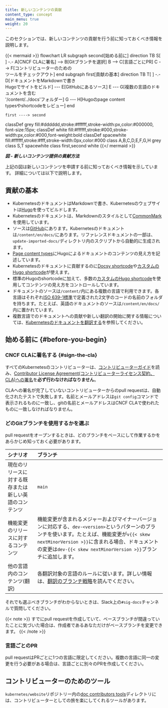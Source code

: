 ```yaml
---
title: 新しいコンテンツの貢献
content_type: concept
main_menu: true
weight: 20
---
```


<!-- overview -->

このセクションでは、新しいコンテンツの貢献を行う前に知っておくべき情報を説明します。
<!-- See https://github.com/kubernetes/website/issues/28808 for live-editor URL to this figure -->
<!-- You can also cut/paste the mermaid code into the live editor at https://mermaid-js.github.io/mermaid-live-editor to play around with it -->
{{< mermaid >}}
flowchart LR 
    subgraph second[始める前に]
    direction TB
    S[ ] -.-
    A[CNCF CLAに署名] --> B[Gitブランチを選択]
    B --> C[言語ごとにPR]
    C --> F[コントリビューターのための<br>ツールをチェックアウト]
    end
    subgraph first[貢献の基本]
    direction TB
       T[ ] -.-
       D[ドキュメントをMarkdownで書き<br>Hugoでサイトをビルド] --- E[GitHubにあるソース]
       E --- G[複数の言語のドキュメントを含む<br>'/content/../docs'フォルダー]
       G --- H[Hugoのpage content<br>typesやshortcodeをレビュー]
    end
    

    first ----> second
     

classDef grey fill:#dddddd,stroke:#ffffff,stroke-width:px,color:#000000, font-size:15px;
classDef white fill:#ffffff,stroke:#000,stroke-width:px,color:#000,font-weight:bold
classDef spacewhite fill:#ffffff,stroke:#fff,stroke-width:0px,color:#000
class A,B,C,D,E,F,G,H grey
class S,T spacewhite
class first,second white
{{</ mermaid >}}

***図 - 新しいコンテンツ提供の貢献方法***

上記の図は新しいコンテンツを申請する前に知っておくべき情報を示しています。
詳細については以下で説明します。

<!-- body -->

## 貢献の基本

- KubernetesのドキュメントはMarkdownで書き、Kubernetesのウェブサイトは[Hugo](https://gohugo.io/)を使ってビルドします。
- Kubernetesのドキュメントは、Markdownのスタイルとして[CommonMark](https://commonmark.org)を使用しています。
- ソースは[GitHub](https://github.com/kubernetes/website)にあります。Kubernetesのドキュメントは`/content/en/docs/`にあります。リファレンスドキュメントの一部は、`update-imported-docs/`ディレクトリ内のスクリプトから自動的に生成されます。
- [Page content types](/docs/contribute/style/page-content-types/)にHugoによるドキュメントのコンテンツの見え方を記述しています。
- Kubernetesのドキュメントに貢献するのに[Docsy shortcode](https://www.docsy.dev/docs/adding-content/shortcodes/)や[カスタムのHugo shortcode](/docs/contribute/style/hugo-shortcodes/)が使えます。
- 標準のHugoのshortcodeに加えて、多数の[カスタムのHugo shortcode](/docs/contribute/style/hugo-shortcodes/)を使用してコンテンツの見え方をコントロールしています。
- ドキュメントのソースは`/content/`内にある複数の言語で利用できます。各言語はそれぞれ[ISO 639-1標準](https://www.loc.gov/standards/iso639-2/php/code_list.php)で定義された2文字のコードの名前のフォルダを持ちます。たとえば、英語のドキュメントのソースは`/content/en/docs/`内に置かれています。
- 複数言語でのドキュメントへの貢献や新しい翻訳の開始に関する情報については、[Kubernetesのドキュメントを翻訳する](/docs/contribute/localization)を参照してください。

## 始める前に {#before-you-begin}

### CNCF CLAに署名する {#sign-the-cla}

すべてのKubernetesのコントリビューターは、[コントリビューターガイド](https://github.com/kubernetes/community/blob/master/contributors/guide/README.md)を読み、[Contributor License Agreement(コントリビューターライセンス契約、CLA)への署名](https://github.com/kubernetes/community/blob/master/CLA.md)を**必ず行わなければなりません**。

CLAへの署名が完了していないコントリビューターからのpull requestは、自動化されたテストで失敗します。名前とメールアドレスは`git config`コマンドで表示されるものに一致し、gitの名前とメールアドレスはCNCF CLAで使われたものに一致しなければなりません。

### どのGitブランチを使用するかを選ぶ

pull requestをオープンするときは、どのブランチをベースにして作業するかをあらかじめ知っておく必要があります。

シナリオ | ブランチ
:---------|:------------
現在のリリースに対する既存または新しい英語のコンテンツ | `main`
機能変更のリリースに対するコンテンツ | 機能変更が含まれるメジャーおよびマイナーバージョンに対応する、`dev-<version>`というパターンのブランチを使います。たとえば、機能変更が`v{{< skew nextMinorVersion >}}`に含まれる場合、ドキュメントの変更は``dev-{{< skew nextMinorVersion >}}``ブランチに追加します。
他の言語内のコンテンツ(翻訳) | 各翻訳対象の言語のルールに従います。詳しい情報は、[翻訳のブランチ戦略](/docs/contribute/localization/#branching-strategy)を読んでください。

それでも選ぶべきブランチがわからないときは、Slack上の`#sig-docs`チャンネルで質問してください。

{{< note >}}
すでにpull requestを作成していて、ベースブランチが間違っていたことに気づいた場合は、作成者であるあなただけがベースブランチを変更できます。
{{< /note >}}

### 言語ごとのPR

pull requestはPRごとに1つの言語に限定してください。複数の言語に同一の変更を行う必要がある場合は、言語ごとに別々のPRを作成してください。

## コントリビューターのためのツール

`kubernetes/website`リポジトリー内の[doc contributors tools](https://github.com/kubernetes/website/tree/master/content/en/docs/doc-contributor-tools)ディレクトリには、コントリビューターとしての旅を楽にしてくれるツールがあります。
